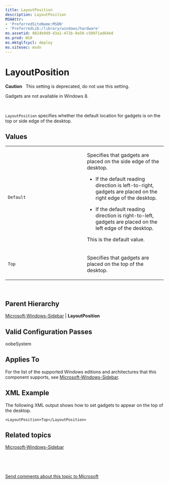```yaml
---
title: LayoutPosition
description: LayoutPosition
MSHAttr:
- 'PreferredSiteName:MSDN'
- 'PreferredLib:/library/windows/hardware'
ms.assetid: 8824b9d9-d3a1-472b-9a50-c50971ad64e8
ms.prod: W10
ms.mktglfcycl: deploy
ms.sitesec: msdn
---
```


# LayoutPosition


**Caution**  
This setting is deprecated, do not use this setting.

Gadgets are not available in Windows 8.

 

`LayoutPosition` specifies whether the default location for gadgets is on the top or side edge of the desktop.

## Values


<table>
<colgroup>
<col width="50%" />
<col width="50%" />
</colgroup>
<tbody>
<tr class="odd">
<td><p><code>Default</code></p></td>
<td><p>Specifies that gadgets are placed on the side edge of the desktop.</p>
<ul>
<li><p>If the default reading direction is left-to-right, gadgets are placed on the right edge of the desktop.</p></li>
<li><p>If the default reading direction is right-to-left, gadgets are placed on the left edge of the desktop.</p></li>
</ul>
<p>This is the default value.</p></td>
</tr>
<tr class="even">
<td><p><code>Top</code></p></td>
<td><p>Specifies that gadgets are placed on the top of the desktop.</p></td>
</tr>
</tbody>
</table>

 

## Parent Hierarchy


[Microsoft-Windows-Sidebar](microsoft-windows-sidebar.md) | **LayoutPosition**

## Valid Configuration Passes


oobeSystem

## Applies To


For the list of the supported Windows editions and architectures that this component supports, see [Microsoft-Windows-Sidebar](microsoft-windows-sidebar.md).

## XML Example


The following XML output shows how to set gadgets to appear on the top of the desktop.

``` syntax
<LayoutPosition>Top</LayoutPosition>
```

## Related topics


[Microsoft-Windows-Sidebar](microsoft-windows-sidebar.md)

 

 

[Send comments about this topic to Microsoft](mailto:wsddocfb@microsoft.com?subject=Documentation%20feedback%20%5Bp_unattend\p_unattend%5D:%20LayoutPosition%20%20RELEASE:%20%2810/3/2016%29&body=%0A%0APRIVACY%20STATEMENT%0A%0AWe%20use%20your%20feedback%20to%20improve%20the%20documentation.%20We%20don't%20use%20your%20email%20address%20for%20any%20other%20purpose,%20and%20we'll%20remove%20your%20email%20address%20from%20our%20system%20after%20the%20issue%20that%20you're%20reporting%20is%20fixed.%20While%20we're%20working%20to%20fix%20this%20issue,%20we%20might%20send%20you%20an%20email%20message%20to%20ask%20for%20more%20info.%20Later,%20we%20might%20also%20send%20you%20an%20email%20message%20to%20let%20you%20know%20that%20we've%20addressed%20your%20feedback.%0A%0AFor%20more%20info%20about%20Microsoft's%20privacy%20policy,%20see%20http://privacy.microsoft.com/default.aspx. "Send comments about this topic to Microsoft")






